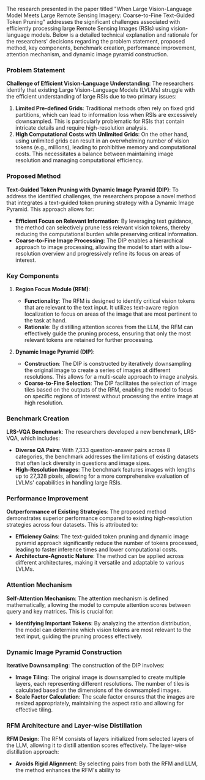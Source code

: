 The research presented in the paper titled "When Large Vision-Language Model Meets Large Remote Sensing Imagery: Coarse-to-Fine Text-Guided Token Pruning" addresses the significant challenges associated with efficiently processing large Remote Sensing Images (RSIs) using vision-language models. Below is a detailed technical explanation and rationale for the researchers' decisions regarding the problem statement, proposed method, key components, benchmark creation, performance improvement, attention mechanism, and dynamic image pyramid construction.

### Problem Statement

**Challenge of Efficient Vision-Language Understanding**: The researchers identify that existing Large Vision-Language Models (LVLMs) struggle with the efficient understanding of large RSIs due to two primary issues:
1. **Limited Pre-defined Grids**: Traditional methods often rely on fixed grid partitions, which can lead to information loss when RSIs are excessively downsampled. This is particularly problematic for RSIs that contain intricate details and require high-resolution analysis.
2. **High Computational Costs with Unlimited Grids**: On the other hand, using unlimited grids can result in an overwhelming number of vision tokens (e.g., millions), leading to prohibitive memory and computational costs. This necessitates a balance between maintaining image resolution and managing computational efficiency.

### Proposed Method

**Text-Guided Token Pruning with Dynamic Image Pyramid (DIP)**: To address the identified challenges, the researchers propose a novel method that integrates a text-guided token pruning strategy with a Dynamic Image Pyramid. This approach allows for:
- **Efficient Focus on Relevant Information**: By leveraging text guidance, the method can selectively prune less relevant vision tokens, thereby reducing the computational burden while preserving critical information.
- **Coarse-to-Fine Image Processing**: The DIP enables a hierarchical approach to image processing, allowing the model to start with a low-resolution overview and progressively refine its focus on areas of interest.

### Key Components

1. **Region Focus Module (RFM)**:
   - **Functionality**: The RFM is designed to identify critical vision tokens that are relevant to the text input. It utilizes text-aware region localization to focus on areas of the image that are most pertinent to the task at hand.
   - **Rationale**: By distilling attention scores from the LLM, the RFM can effectively guide the pruning process, ensuring that only the most relevant tokens are retained for further processing.

2. **Dynamic Image Pyramid (DIP)**:
   - **Construction**: The DIP is constructed by iteratively downsampling the original image to create a series of images at different resolutions. This allows for a multi-scale approach to image analysis.
   - **Coarse-to-Fine Selection**: The DIP facilitates the selection of image tiles based on the outputs of the RFM, enabling the model to focus on specific regions of interest without processing the entire image at high resolution.

### Benchmark Creation

**LRS-VQA Benchmark**: The researchers developed a new benchmark, LRS-VQA, which includes:
- **Diverse QA Pairs**: With 7,333 question-answer pairs across 8 categories, the benchmark addresses the limitations of existing datasets that often lack diversity in questions and image sizes.
- **High-Resolution Images**: The benchmark features images with lengths up to 27,328 pixels, allowing for a more comprehensive evaluation of LVLMs' capabilities in handling large RSIs.

### Performance Improvement

**Outperformance of Existing Strategies**: The proposed method demonstrates superior performance compared to existing high-resolution strategies across four datasets. This is attributed to:
- **Efficiency Gains**: The text-guided token pruning and dynamic image pyramid approach significantly reduce the number of tokens processed, leading to faster inference times and lower computational costs.
- **Architecture-Agnostic Nature**: The method can be applied across different architectures, making it versatile and adaptable to various LVLMs.

### Attention Mechanism

**Self-Attention Mechanism**: The attention mechanism is defined mathematically, allowing the model to compute attention scores between query and key matrices. This is crucial for:
- **Identifying Important Tokens**: By analyzing the attention distribution, the model can determine which vision tokens are most relevant to the text input, guiding the pruning process effectively.

### Dynamic Image Pyramid Construction

**Iterative Downsampling**: The construction of the DIP involves:
- **Image Tiling**: The original image is downsampled to create multiple layers, each representing different resolutions. The number of tiles is calculated based on the dimensions of the downsampled images.
- **Scale Factor Calculation**: The scale factor ensures that the images are resized appropriately, maintaining the aspect ratio and allowing for effective tiling.

### RFM Architecture and Layer-wise Distillation

**RFM Design**: The RFM consists of layers initialized from selected layers of the LLM, allowing it to distill attention scores effectively. The layer-wise distillation approach:
- **Avoids Rigid Alignment**: By selecting pairs from both the RFM and LLM, the method enhances the RFM's ability to